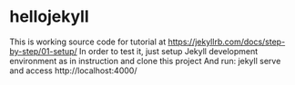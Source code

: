 # hellojekyll

This is working source code for tutorial at https://jekyllrb.com/docs/step-by-step/01-setup/
In order to test it, just setup Jekyll development environment as in instruction and clone this project
And run: jekyll serve and access http://localhost:4000/
